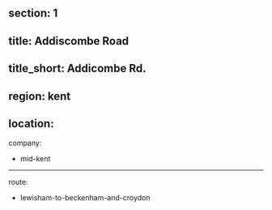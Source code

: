 section: 1
----
title: Addiscombe Road
----
title_short: Addicombe Rd.
----
region: kent
----
location: 
----
company:
- mid-kent
----
route:
- lewisham-to-beckenham-and-croydon
